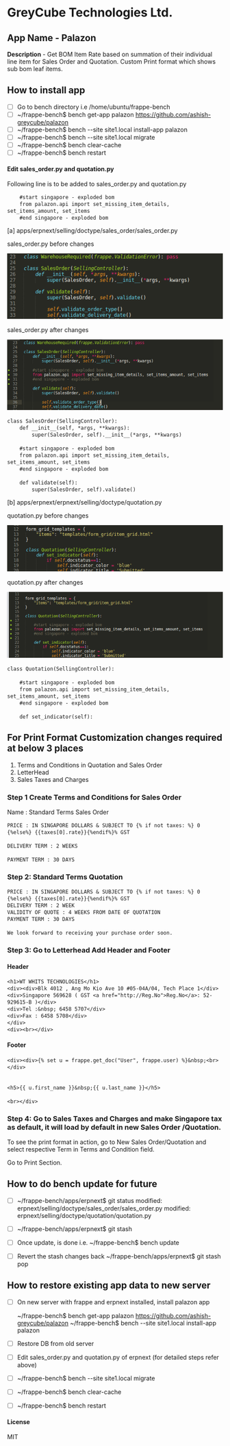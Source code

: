 # GreyCube Technologies Ltd.

## App Name - Palazon
**Description** - Get BOM Item Rate based on summation of their individual line item for Sales Order and Quotation. Custom Print format which shows sub bom leaf items.

## How to install app
- [ ] Go to bench directory i.e  /home/ubuntu/frappe-bench
- [ ] ~/frappe-bench$   bench get-app palazon https://github.com/ashish-greycube/palazon
- [ ] ~/frappe-bench$   bench --site site1.local install-app palazon
- [ ] ~/frappe-bench$   bench --site site1.local migrate
- [ ] ~/frappe-bench$   bench clear-cache
- [ ] ~/frappe-bench$   bench restart

#### Edit sales_order.py and quotation.py
Following line is to be added to sales_order.py and quotation.py

```
	#start singapore - exploded bom
	from palazon.api import set_missing_item_details, set_items_amount, set_items
	#end singapore - exploded bom

```
[a] apps/erpnext/selling/doctype/sales_order/sales_order.py

sales_order.py before changes

![Image](before_so.png)

sales_order.py after changes

![Image](after_so.png)
```
class SalesOrder(SellingController):
	def __init__(self, *args, **kwargs):
		super(SalesOrder, self).__init__(*args, **kwargs)

	#start singapore - exploded bom
	from palazon.api import set_missing_item_details, set_items_amount, set_items
	#end singapore - exploded bom
	
	def validate(self):
		super(SalesOrder, self).validate()

```
[b] apps/erpnext/erpnext/selling/doctype/quotation.py

quotation.py before changes

![Image](before_qo.png)

quotation.py after changes

![Image](after_qo.png)
```
class Quotation(SellingController):

	#start singapore - exploded bom
	from palazon.api import set_missing_item_details, set_items_amount, set_items
	#end singapore - exploded bom
		
	def set_indicator(self):

```
## For Print Format Customization changes required at below 3 places
1. Terms and Conditions in Quotation and Sales Order
2. LetterHead
3. Sales Taxes and Charges


### Step 1 Create Terms and Conditions for Sales Order
Name : Standard Terms Sales Order
```
PRICE : IN SINGAPORE DOLLARS & SUBJECT TO {% if not taxes: %} 0 {%else%} {{taxes[0].rate}}{%endif%}% GST

DELIVERY TERM : 2 WEEKS

PAYMENT TERM : 30 DAYS
```
### Step 2: Standard Terms Quotation

```
PRICE : IN SINGAPORE DOLLARS & SUBJECT TO {% if not taxes: %} 0 {%else%} {{taxes[0].rate}}{%endif%}% GST
DELIVERY TERM : 2 WEEK
VALIDITY OF QUOTE : 4 WEEKS FROM DATE OF QUOTATION
PAYMENT TERM : 30 DAYS

We look forward to receiving your purchase order soon.

```
### Step 3: Go to Letterhead Add Header and Footer

#### Header
```
<h1>WT WHITS TECHNOLOGIES</h1>
<div><div>Blk 4012 , Ang Mo Kio Ave 10 #05-04A/04, Tech Place 1</div>
<div>Singapore 569628 ( GST <a href="http://Reg.No">Reg.No</a>: 52-929615-B )</div>
<div>Tel :&nbsp; 6458 5707</div>
<div>Fax : 6458 5708</div>
</div>
<div><br></div>
```

#### Footer
```
<div><div>{% set u = frappe.get_doc("User", frappe.user) %}&nbsp;<br></div>


<h5>{{ u.first_name }}&nbsp;{{ u.last_name }}</h5>

<br></div>
```

### Step 4: Go to Sales Taxes and Charges and make Singapore tax as default, it will load by default in new Sales Order /Quotation.

To see the print format in action, go to New Sales Order/Quotation and select respective Term in Terms and Condition field.

Go to Print Section.



## How to do bench update for future
- [ ] ~/frappe-bench/apps/erpnext$ git status
		modified:   erpnext/selling/doctype/sales_order/sales_order.py
		modified:   erpnext/selling/doctype/quotation/quotation.py

- [ ] ~/frappe-bench/apps/erpnext$ git stash

- [ ] Once update, is done i.e. ~/frappe-bench$ bench update
- [ ] Revert the stash changes back ~/frappe-bench/apps/erpnext$ git stash pop

## How to restore existing app data to new server
- [ ] On new server with frappe and erpnext installed, install palazon app

	 ~/frappe-bench$   bench get-app palazon https://github.com/ashish-greycube/palazon
	 ~/frappe-bench$   bench --site site1.local install-app palazon
- [ ] Restore DB from old server
- [ ] Edit sales_order.py and quotation.py of erpnext (for detailed steps refer above)
- [ ] ~/frappe-bench$   bench --site site1.local migrate
- [ ] ~/frappe-bench$   bench clear-cache
- [ ] ~/frappe-bench$   bench restart


#### License
MIT
